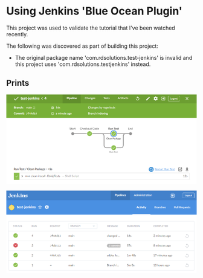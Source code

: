 # Using Jenkins 'Blue Ocean Plugin'

This project was used to validate the tutorial that I've been watched recently.

The following was discovered as part of building this project:

* The original package name 'com.rdsolutions.test-jenkins' is invalid and this project uses 'com.rdsolutions.testjenkins' instead.

## Prints

![Print 1](/resources/jenk1.png "Print 1")

![Print 2](/resources/jenk2.png "Print 2")
